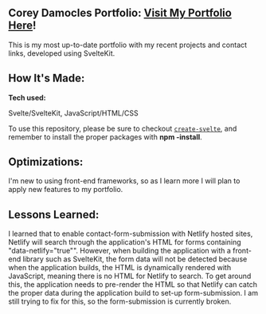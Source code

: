 ## Corey Damocles Portfolio: <a target="_blank" href="https://coreydamocles.netlify.app/">Visit My Portfolio Here</a>!

This is my most up-to-date portfolio with my recent projects and contact links, developed using SvelteKit.

## How It's Made:

**Tech used:** 

Svelte/SvelteKit, JavaScript/HTML/CSS

To use this repository, please be sure to checkout [`create-svelte`](https://github.com/sveltejs/kit/tree/master/packages/create-svelte), and remember to install the proper packages with <strong>npm -install</strong>.

## Optimizations:

I'm new to using front-end frameworks, so as I learn more I will plan to apply new features to my portfolio.

## Lessons Learned:

I learned that to enable contact-form-submission with Netlify hosted sites, Netlify will search through the application's HTML for forms containing "data-netlify="true"". However, when building the application with a front-end library such as SvelteKit, the form data will not be detected because when the application builds, the HTML is dynamically rendered with JavaScript, meaning there is no HTML for Netlify to search. To get around this, the application needs to pre-render the HTML so that Netlify can catch the proper data during the application build to set-up form-submission. I am still trying to fix for this, so the form-submission is currently broken.
